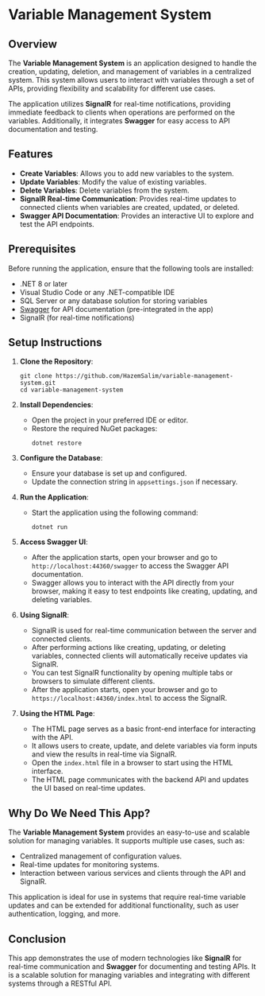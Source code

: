 
# Variable Management System

## Overview
The **Variable Management System** is an application designed to handle the creation, updating, deletion, and management of variables in a centralized system. This system allows users to interact with variables through a set of APIs, providing flexibility and scalability for different use cases.

The application utilizes **SignalR** for real-time notifications, providing immediate feedback to clients when operations are performed on the variables. Additionally, it integrates **Swagger** for easy access to API documentation and testing.

## Features
- **Create Variables**: Allows you to add new variables to the system.
- **Update Variables**: Modify the value of existing variables.
- **Delete Variables**: Delete variables from the system.
- **SignalR Real-time Communication**: Provides real-time updates to connected clients when variables are created, updated, or deleted.
- **Swagger API Documentation**: Provides an interactive UI to explore and test the API endpoints.

## Prerequisites
Before running the application, ensure that the following tools are installed:

- .NET 8 or later
- Visual Studio Code or any .NET-compatible IDE
- SQL Server or any database solution for storing variables
- [Swagger](https://swagger.io/) for API documentation (pre-integrated in the app)
- SignalR (for real-time notifications)

## Setup Instructions

1. **Clone the Repository**:
   ```
   git clone https://github.com/HazemSalim/variable-management-system.git
   cd variable-management-system
   ```

2. **Install Dependencies**:
   - Open the project in your preferred IDE or editor.
   - Restore the required NuGet packages:
     ```
     dotnet restore
     ```

3. **Configure the Database**:
   - Ensure your database is set up and configured.
   - Update the connection string in `appsettings.json` if necessary.

4. **Run the Application**:
   - Start the application using the following command:
     ```
     dotnet run
     ```

5. **Access Swagger UI**:
   - After the application starts, open your browser and go to `http://localhost:44360/swagger` to access the Swagger API documentation.
   - Swagger allows you to interact with the API directly from your browser, making it easy to test endpoints like creating, updating, and deleting variables.

6. **Using SignalR**:
   - SignalR is used for real-time communication between the server and connected clients.
   - After performing actions like creating, updating, or deleting variables, connected clients will automatically receive updates via SignalR.
   - You can test SignalR functionality by opening multiple tabs or browsers to simulate different clients.
   - After the application starts, open your browser and go to ` https://localhost:44360/index.html` to access the SignalR.

7. **Using the HTML Page**:
   - The HTML page serves as a basic front-end interface for interacting with the API.
   - It allows users to create, update, and delete variables via form inputs and view the results in real-time via SignalR.
   - Open the `index.html` file in a browser to start using the HTML interface.
   - The HTML page communicates with the backend API and updates the UI based on real-time updates.

## Why Do We Need This App?
The **Variable Management System** provides an easy-to-use and scalable solution for managing variables. It supports multiple use cases, such as:

- Centralized management of configuration values.
- Real-time updates for monitoring systems.
- Interaction between various services and clients through the API and SignalR.

This application is ideal for use in systems that require real-time variable updates and can be extended for additional functionality, such as user authentication, logging, and more.

## Conclusion
This app demonstrates the use of modern technologies like **SignalR** for real-time communication and **Swagger** for documenting and testing APIs. It is a scalable solution for managing variables and integrating with different systems through a RESTful API.
